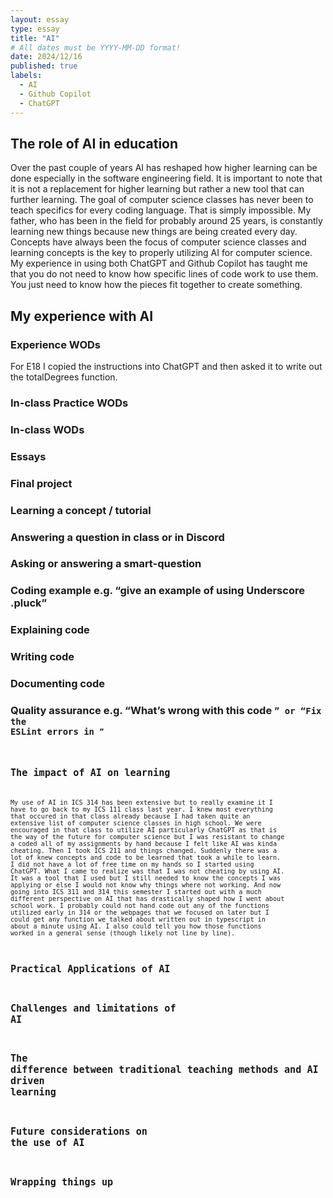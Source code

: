 ```yaml
---
layout: essay
type: essay
title: "AI"
# All dates must be YYYY-MM-DD format!
date: 2024/12/16
published: true
labels:
  - AI
  - Github Copilot
  - ChatGPT
---
```


## The role of AI in education

Over the past couple of years AI has reshaped how higher learning can be done especially in the software engineering field. It is important to note that it is not a replacement for higher learning but rather a new tool that can further learning. The goal of computer science classes has never been to teach specifics for every coding language. That is simply impossible. My father, who has been in the field for probably around 25 years, is constantly learning new things because new things are being created every day. Concepts have always been the focus of computer science classes and learning concepts is the key to properly utilizing AI for computer science. My experience in using both ChatGPT and Github Copilot has taught me that you do not need to know how specific lines of code work to use them. You just need to know how the pieces fit together to create something.

## My experience with AI

### Experience WODs
For E18 I copied the instructions into ChatGPT and then asked it to write out the totalDegrees function. 
### In-class Practice WODs
### In-class WODs
### Essays
### Final project
### Learning a concept / tutorial
### Answering a question in class or in Discord
### Asking or answering a smart-question
### Coding example e.g. “give an example of using Underscore .pluck”
### Explaining code
### Writing code
### Documenting code
### Quality assurance e.g. “What’s wrong with this code <code here>” or “Fix the ESLint errors in <code here>”

## The impact of AI on learning

My use of AI in ICS 314 has been extensive but to really examine it I have to go back to my ICS 111 class last year. I knew most everything that occured in that class already because I had taken quite an extensive list of computer science classes in high school. We were encouraged in that class to utilize AI particularly ChatGPT as that is the way of the future for computer science but I was resistant to change a coded all of my assignments by hand because I felt like AI was kinda cheating. Then I took ICS 211 and things changed. Suddenly there was a lot of knew concepts and code to be learned that took a while to learn. I did not have a lot of free time on my hands so I started using ChatGPT. What I came to realize was that I was not cheating by using AI. It was a tool that I used but I still needed to know the concepts I was applying or else I would not know why things where not working. And now going into ICS 311 and 314 this semester I started out with a much different perspective on AI that has drastically shaped how I went about school work. I probably could not hand code out any of the functions utilized early in 314 or the webpages that we focused on later but I could get any function we talked about written out in typescript in about a minute using AI. I also could tell you how those functions worked in a general sense (though likely not line by line).

## Practical Applications of AI



## Challenges and limitations of AI



## The difference between traditional teaching methods and AI driven learning



## Future considerations on the use of AI



## Wrapping things up
